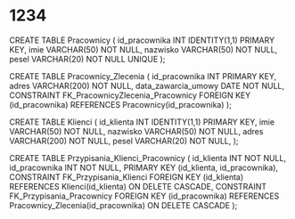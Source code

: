 # 1234
CREATE TABLE Pracownicy (
    id_pracownika INT IDENTITY(1,1) PRIMARY KEY,
    imie          VARCHAR(50) NOT NULL,
    nazwisko      VARCHAR(50) NOT NULL,
    pesel         VARCHAR(20) NOT NULL UNIQUE
);

CREATE TABLE Pracownicy_Zlecenia (
    id_pracownika       INT PRIMARY KEY,
    adres               VARCHAR(200) NOT NULL,
    data_zawarcia_umowy DATE NOT NULL,
    CONSTRAINT FK_PracownicyZlecenia_Pracownicy
         FOREIGN KEY (id_pracownika)
         REFERENCES Pracownicy(id_pracownika)
);

CREATE TABLE Klienci (
    id_klienta     INT IDENTITY(1,1) PRIMARY KEY,
    imie           VARCHAR(50) NOT NULL,
    nazwisko       VARCHAR(50) NOT NULL,
    adres          VARCHAR(200) NOT NULL,
    pesel          VARCHAR(20) NOT NULL,
);

CREATE TABLE Przypisania_Klienci_Pracownicy (
    id_klienta   INT NOT NULL,
    id_pracownika INT NOT NULL,
    PRIMARY KEY (id_klienta, id_pracownika),
    CONSTRAINT FK_Przypisania_Klienci
         FOREIGN KEY (id_klienta)
         REFERENCES Klienci(id_klienta)
         ON DELETE CASCADE,
    CONSTRAINT FK_Przypisania_Pracownicy
         FOREIGN KEY (id_pracownika)
         REFERENCES Pracownicy_Zlecenia(id_pracownika)
         ON DELETE CASCADE
);
